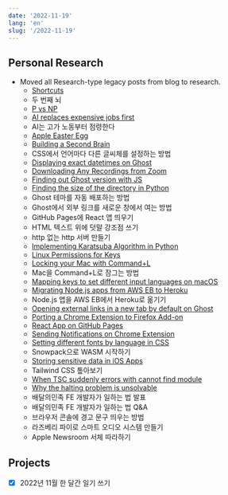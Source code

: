 ```yaml
---
date: '2022-11-19'
lang: 'en'
slug: '/2022-11-19'
---
```


## Personal Research

- Moved all Research-type legacy posts from blog to research.
  - [Shortcuts](./../.././docs/pages/Shortcuts.md)
  - 두 번째 뇌
  - [P vs NP](./../.././docs/pages/P%20vs%20NP.md)
  - [AI replaces expensive jobs first](./../.././docs/pages/AI%20replaces%20expensive%20jobs%20first.md)
  - AI는 고가 노동부터 점령한다
  - [Apple Easter Egg](./../.././docs/pages/Apple%20Easter%20Egg.md)
  - [Building a Second Brain](./../.././docs/pages/Building%20a%20Second%20Brain.md)
  - CSS에서 언어마다 다른 글씨체를 설정하는 방법
  - [Displaying exact datetimes on Ghost](./../.././docs/pages/Displaying%20exact%20datetimes%20on%20Ghost.md)
  - [Downloading Any Recordings from Zoom](./../.././docs/pages/Downloading%20Any%20Recordings%20from%20Zoom.md)
  - [Finding out Ghost version with JS](./../.././docs/pages/Finding%20out%20Ghost%20version%20with%20JS.md)
  - [Finding the size of the directory in Python](./../.././docs/pages/Finding%20the%20size%20of%20the%20directory%20in%20Python.md)
  - Ghost 테마를 자동 배포하는 방법
  - Ghost에서 외부 링크를 새로운 창에서 여는 방법
  - GitHub Pages에 React 앱 띄우기
  - HTML 텍스트 위에 덧말 강조점 쓰기
  - http 없는 http 서버 만들기
  - [Implementing Karatsuba Algorithm in Python](./../.././docs/pages/Implementing%20Karatsuba%20Algorithm%20in%20Python.md)
  - [Linux Permissions for Keys](./../.././docs/pages/Linux%20Permissions%20for%20Keys.md)
  - [Locking your Mac with Command+L](./../.././docs/pages/Locking%20your%20Mac%20with%20Command%2BL.md)
  - Mac을 Command+L로 잠그는 방법
  - [Mapping keys to set different input languages on macOS](./../.././docs/pages/Mapping%20keys%20to%20set%20different%20input%20languages%20on%20macOS.md)
  - [Migrating Node.js apps from AWS EB to Heroku](./../.././docs/pages/Migrating%20Node.js%20apps%20from%20AWS%20EB%20to%20Heroku.md)
  - Node.js 앱을 AWS EB에서 Heroku로 옮기기
  - [Opening external links in a new tab by default on Ghost](./../.././docs/pages/Opening%20external%20links%20in%20a%20new%20tab%20by%20default%20on%20Ghost.md)
  - [Porting a Chrome Extension to Firefox Add-on](./../.././docs/pages/Porting%20a%20Chrome%20Extension%20to%20Firefox%20Add-on.md)
  - [React App on GitHub Pages](./../.././docs/pages/React%20App%20on%20GitHub%20Pages.md)
  - [Sending Notifications on Chrome Extension](./../.././docs/pages/Sending%20Notifications%20on%20Chrome%20Extension.md)
  - [Setting different fonts by language in CSS](./../.././docs/pages/Setting%20different%20fonts%20by%20language%20in%20CSS.md)
  - Snowpack으로 WASM 시작하기
  - [Storing sensitive data in iOS Apps](./../.././docs/pages/Storing%20sensitive%20data%20in%20iOS%20Apps.md)
  - Tailwind CSS 톺아보기
  - [When TSC suddenly errors with cannot find module](./../.././docs/pages/When%20TSC%20suddenly%20errors%20with%20cannot%20find%20module.md)
  - [Why the halting problem is unsolvable](./../.././docs/pages/Why%20the%20halting%20problem%20is%20unsolvable.md)
  - 배달의민족 FE 개발자가 일하는 법 발표
  - 배달의민족 FE 개발자가 일하는 법 Q&A
  - 브라우저 콘솔에 경고 문구 띄우는 방법
  - 라즈베리 파이로 스마트 오디오 시스템 만들기
  - Apple Newsroom 서체 따라하기

## Projects

- [x] 2022년 11월 한 달간 일기 쓰기

<head>
  <html lang="en-US"/>
</head>
